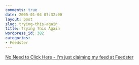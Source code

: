 ```yaml
---
comments: true
date: 2005-01-04 07:32:00
layout: post
slug: trying-this-again
title: Trying This Again
wordpress_id: 382
categories:
- Feedster
---
```


[No Need to Click Here - I'm just claiming my feed at Feedster](http://feedster.com/claimfeed.php?key=acb833604a4a2f95afecce07360581d1)
